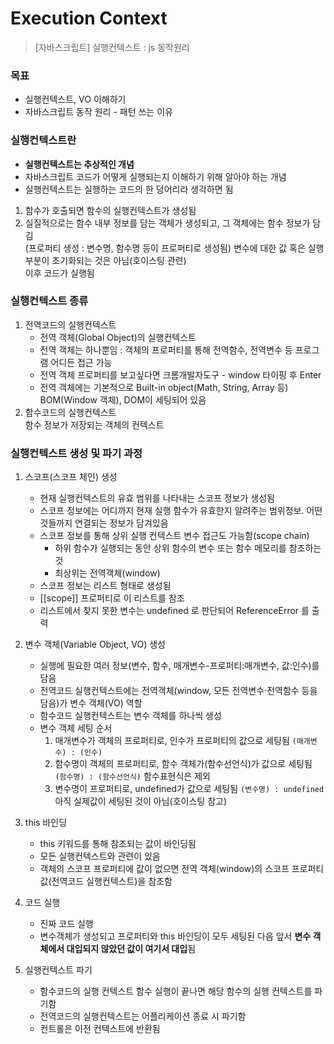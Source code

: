 Execution Context
=====
> [자바스크립트] 실행컨텍스트 : js 동작원리
  
### 목표
- 실행컨텍스트, VO 이해하기
- 자바스크립트 동작 원리 - 패턴 쓰는 이유
  
### 실행컨텍스트란
- **실행컨텍스트는 추상적인 개념**
- 자바스크립트 코드가 어떻게 실행되는지 이해하기 위해 알아야 하는 개념
- 실행컨텍스트는 실행하는 코드의 한 덩어리라 생각하면 됨
  
1. 함수가 호출되면 함수의 실행컨텍스트가 생성됨
2. 실질적으로는 함수 내부 정보를 담는 객체가 생성되고, 그 객체에는 함수 정보가 담김  
  (프로퍼티 생성 : 변수명, 함수명 등이 프로퍼티로 생성됨)
  변수에 대한 값 혹은 실행 부분이 초기화되는 것은 아님(호이스팅 관련)  
  이후 코드가 실행됨

### 실행컨텍스트 종류
1. 전역코드의 실행컨텍스트
    - 전역 객체(Global Object)의 실행컨텍스트 
    - 전역 객체는 하나뿐임 : 객체의 프로퍼티를 통해 전역함수, 전역변수 등 프로그램 어디든 접근 가능
    - 전역 객체 프로퍼티를 보고싶다면 크롬개발자도구 - window 타이핑 후 Enter
    - 전역 객체에는 기본적으로 Built-in object(Math, String, Array 등) BOM(Window 객체), DOM이 세팅되어 있음
2. 함수코드의 실행컨텍스트  
  함수 정보가 저장되는 객체의 컨텍스트

### 실행컨텍스트 생성 및 파기 과정
1. 스코프(스코프 체인) 생성
    - 현재 실행컨텍스트의 유효 범위를 나타내는 스코프 정보가 생성됨
    - 스코프 정보에는 어디까지 현재 실행 함수가 유효한지 알려주는 범위정보. 어떤 것들까지 연결되는 정보가 담겨있음
    - 스코프 정보를 통해 상위 실행 컨텍스트 변수 접근도 가능함(scope chain)
        - 하위 함수가 실행되는 동안 상위 함수의 변수 또는 함수 메모리를 참조하는 것
        - 최상위는 전역객체(window)
    - 스코프 정보는 리스트 형태로 생성됨
    - [[scope]] 프로퍼티로 이 리스트를 참조
    - 리스트에서 찾지 못한 변수는 undefined 로 판단되어 ReferenceError 를 출력
    
2. 변수 객체(Variable Object, VO) 생성
    - 실행에 필요한 여러 정보(변수, 함수, 매개변수-프로퍼티:매개변수, 값:인수)를 담음
    - 전역코드 실행컨텍스트에는 전역객체(window, 모든 전역변수·전역함수 등을 담음)가 변수 객체(VO) 역할
    - 함수코드 실행컨텍스트는 변수 객체를 하나씩 생성
    - 변수 객체 세팅 순서
      1. 매개변수가 객체의 프로퍼티로, 인수가 프로퍼티의 값으로 세팅됨 `(매개변수) : (인수)`
      2. 함수명이 객체의 프로퍼티로, 함수 객체가(함수선언식)가 값으로 세팅됨 `(함수명) : (함수선언식)`
          함수표현식은 제외
      3. 변수명이 프로퍼티로, undefined가 값으로 세팅됨 `(변수명) : undefined`
          아직 실제값이 세팅된 것이 아님(호이스팅 참고)
  
3. this 바인딩
    - this 키워드를 통해 참조되는 값이 바인딩됨
    - 모든 실행컨텍스트와 관련이 있음
    - 객체의 스코프 프로퍼티에 값이 없으면 전역 객체(window)의 스코프 프로퍼티 값(전역코드 실행컨텍스트)을 참조함
  
4. 코드 실행
    - 진짜 코드 실행
    - 변수객체가 생성되고 프로퍼티와 this 바인딩이 모두 세팅된 다음 앞서 **변수 객체에서 대입되지 않았던 값이 여기서 대입**됨
  
5. 실행컨텍스트 파기
    - 함수코드의 실행 컨텍스트 함수 실행이 끝나면 해당 함수의 실행 컨텍스트를 파기함
    - 전역코드의 실행컨텍스트는 어플리케이션 종료 시 파기함
    - 컨트롤은 이전 컨텍스트에 반환됨
  
